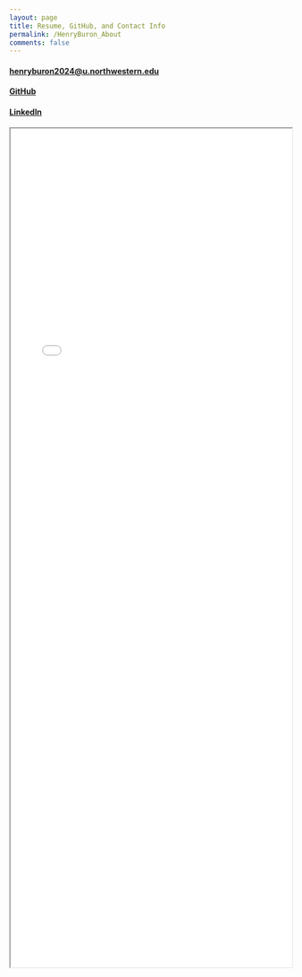 ```yaml
---
layout: page
title: Resume, GitHub, and Contact Info
permalink: /HenryBuron_About
comments: false
---
```


<!-- # Contact -->

#### henryburon2024@u.northwestern.edu

#### [GitHub](https://github.com/henryburon)

#### [LinkedIn](https://www.linkedin.com/in/henryburon) 

<iframe src="_pages/HenryResume.pdf" width="100%" height="1500px">
</iframe>


